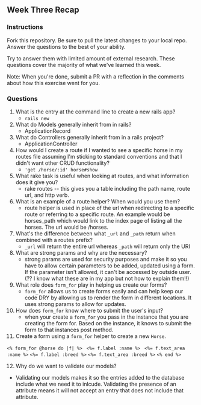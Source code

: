 ## Week Three Recap

### Instructions
Fork this repository. Be sure to pull the latest changes to your local repo. Answer the questions to the best of your ability.

Try to answer them with limited amount of external research. These questions cover the majority of what we've learned this week.

Note: When you're done, submit a PR with a reflection in the comments about how this exercise went for you.

### Questions

1. What is the entry at the command line to create a new rails app? 
     - ```rails new```
2. What do Models generally inherit from in rails?
    - ApplicationRecord
3. What do Controllers generally inherit from in a rails project?
    - ApplicationController
4. How would I create a route if I wanted to see a specific horse in my routes file assuming I'm sticking to standard conventions and that I didn't want other CRUD functionality?
    - ```'get /horse/:id' horse#show```
5. What rake task is useful when looking at routes, and what information does it give you?
    - rake routes -- this gives you a table including the path name, route url, and http verb.
6. What is an example of a route helper? When would you use them?
    - route helper is used in place of the url when redirecting to a specific route or referring to a specific route. An example would be horses_path which would link to the index page of listing all the horses. The url would be /horses.
7. What's the difference between what `_url` and `_path` return when combined with a routes prefix?
    - `_url` will return the entire url whereas `_path` will return only the URI
8. What are strong params and why are the necessary?
   - strong params are used for security purposes and make it so you have to allow certain parameters to be added, updated using a form. If the parameter isn't allowed, it can't be accessed by outside user. (?? I know what these are in my app but not how to explain them!!)
9. What role does `form_for` play in helping us create our forms?
    - `form_for` allows us to create forms easily and can help keep our code DRY by allowing us to render the form in different locations. It uses strong params to allow for updates. 
10. How does `form_for` know where to submit the user's input?
    - when your create a `form_for` you pass in the instance that you are creating the form for. Based on the instance, it knows to submit the form to that instances post method. 
11. Create a form using a `form_for` helper to create a new `Horse`. 

  ```<% form_for @horse do |f| %> ```
    ```<%= f.label :name %> ```
    ```<%= f.text_area :name %>```
    ```<%= f.label :breed %>```
    ```<%= f.text_area :breed %>```
   ```<% end %> ```
    
12. Why do we want to validate our models?
  - Validating our models makes it so the entries added to the database include what we need it to inlcude. Validating the presence of an attribute means it will not accept an entry that does not include that attribute. 

